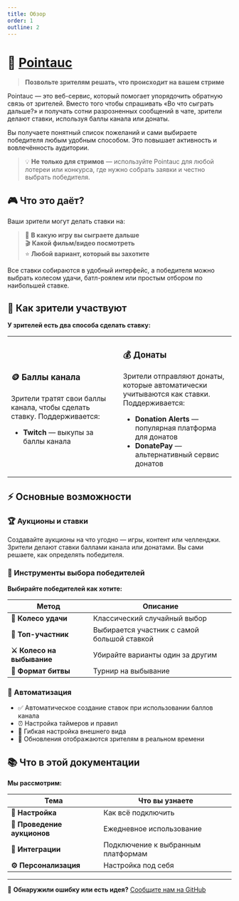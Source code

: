 ```yaml
---
title: Обзор
order: 1
outline: 2
---
```


# 🎯 [Pointauc](https://pointauc.com)

> **Позвольте зрителям решать, что происходит на вашем стриме**

Pointauc — это веб-сервис, который помогает упорядочить обратную связь от зрителей. Вместо того чтобы спрашивать «Во что сыграть дальше?» и получать сотни разрозненных сообщений в чате, зрители делают ставки, используя баллы канала или донаты.

Вы получаете понятный список пожеланий и сами выбираете победителя любым удобным способом. Это повышает активность и вовлечённость аудитории.

> 💡 **Не только для стримов** — используйте Pointauc для любой лотереи или конкурса, где нужно собрать заявки и честно выбрать победителя.

## 🎮 Что это даёт?

Ваши зрители могут делать ставки на:

> 🎲 **В какую игру вы сыграете дальше**  
> 🎬 **Какой фильм/видео посмотреть**  
> ⭐ **Любой вариант, который вы захотите**

Все ставки собираются в удобный интерфейс, а победителя можно выбрать колесом удачи, батл-роялем или простым отбором по наибольшей ставке.

## 👥 Как зрители участвуют

**У зрителей есть два способа сделать ставку:**

<table>
<tbody>
<tr>
<td width="50%">

### 🪙 **Баллы канала**

Зрители тратят свои баллы канала, чтобы сделать ставку. Поддерживается:

- **Twitch** — выкупы за баллы канала

</td>
<td width="50%">

### 💰 **Донаты**

Зрители отправляют донаты, которые автоматически учитываются как ставки. Поддерживается:

- **Donation Alerts** — популярная платформа для донатов
- **DonatePay** — альтернативный сервис донатов

</td>
</tr>
</tbody>
</table>

## ⚡ Основные возможности

### 🏆 Аукционы и ставки

Создавайте аукционы на что угодно — игры, контент или челленджи. Зрители делают ставки баллами канала или донатами. Вы сами решаете, как определять победителя.

### 🎯 Инструменты выбора победителей

**Выбирайте победителей как хотите:**

| Метод                      | Описание                                    |
| -------------------------- | ------------------------------------------- |
| **🎡 Колесо удачи**        | Классический случайный выбор                |
| **🥇 Топ-участник**        | Выбирается участник с самой большой ставкой |
| **⚔️ Колесо на выбывание** | Убирайте варианты один за другим            |
| **👑 Формат битвы**        | Турнир на выбывание                         |

### 🤖 Автоматизация

- ✅ Автоматическое создание ставок при использовании баллов канала
- ⏰ Настройка таймеров и правил
- 🎨 Гибкая настройка внешнего вида
- 🔄 Обновления отображаются зрителям в реальном времени

## 📚 Что в этой документации

**Мы рассмотрим:**

| Тема                        | Что вы узнаете                     |
| --------------------------- | ---------------------------------- |
| **🚀 Настройка**            | Как всё подключить                 |
| **🎯 Проведение аукционов** | Ежедневное использование           |
| **🔌 Интеграции**           | Подключение к выбранным платформам |
| **⚙️ Персонализация**       | Настройка под себя                 |

---

💬 **Обнаружили ошибку или есть идея?** [Сообщите нам на GitHub](https://github.com/Pointauc/pointauc_frontend/issues)
